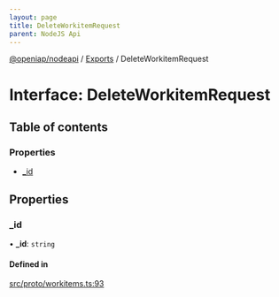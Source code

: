 ```yaml
---
layout: page
title: DeleteWorkitemRequest
parent: NodeJS Api
---
```

[@openiap/nodeapi](../README.html) / [Exports](../modules.html) / DeleteWorkitemRequest

# Interface: DeleteWorkitemRequest

## Table of contents

### Properties

- [\_id](DeleteWorkitemRequest.html#_id)

## Properties

### \_id

• **\_id**: `string`

#### Defined in

[src/proto/workitems.ts:93](https://github.com/openiap/nodeapi/blob/a6b5438/src/proto/workitems.ts#L93)
